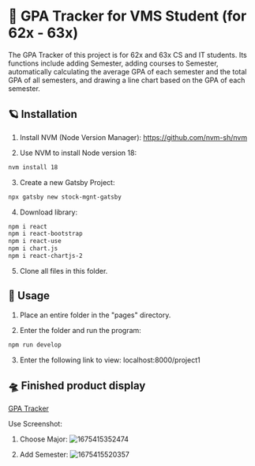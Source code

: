 # 🚀 GPA Tracker for VMS Student (for 62x - 63x)

The GPA Tracker of this project is for 62x and 63x CS and IT students. Its functions include adding Semester, adding courses to Semester, automatically calculating the average GPA of each semester and the total GPA of all semesters, and drawing a line chart based on the GPA of each semester.

## 🪐 Installation

1. Install NVM (Node Version Manager):
   https://github.com/nvm-sh/nvm

2. Use NVM to install Node version 18:
```bash
nvm install 18
```

3. Create a new Gatsby Project:
```bash
npx gatsby new stock-mgnt-gatsby
```

4. Download library:
```bash
npm i react
npm i react-bootstrap
npm i react-use
npm i chart.js
npm i react-chartjs-2
```

5. Clone all files in this folder.

## 🌠 Usage

1. Place an entire folder in the "pages" directory.

2. Enter the folder and run the program:
```bash
npm run develop
```

3. Enter the following link to view: localhost:8000/project1

## 🛸 Finished product display

[GPA Tracker](https://yeeeehao.github.io/project1/)

Use Screenshot:

1. Choose Major:
![1675415352474](https://user-images.githubusercontent.com/118656659/216558914-255b07d2-3efb-418a-945a-f3c4515ac82e.png)

2. Add Semester:
![1675415520357](https://user-images.githubusercontent.com/118656659/216559529-d6c02e94-8d39-44c6-bc17-64e762cb4b9c.png)
